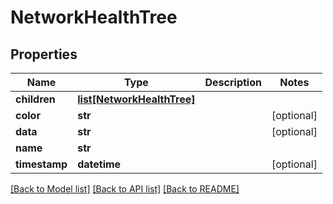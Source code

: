 # NetworkHealthTree

## Properties
Name | Type | Description | Notes
------------ | ------------- | ------------- | -------------
**children** | [**list[NetworkHealthTree]**](NetworkHealthTree.md) |  | 
**color** | **str** |  | [optional] 
**data** | **str** |  | [optional] 
**name** | **str** |  | 
**timestamp** | **datetime** |  | [optional] 

[[Back to Model list]](../README.md#documentation-for-models) [[Back to API list]](../README.md#documentation-for-api-endpoints) [[Back to README]](../README.md)


